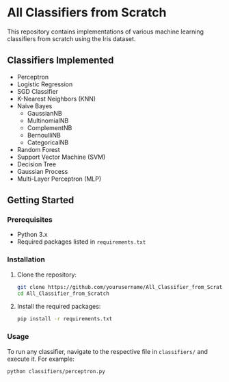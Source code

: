 # All Classifiers from Scratch

This repository contains implementations of various machine learning classifiers from scratch using the Iris dataset.

## Classifiers Implemented
- Perceptron
- Logistic Regression
- SGD Classifier
- K-Nearest Neighbors (KNN)
- Naive Bayes
  - GaussianNB
  - MultinomialNB
  - ComplementNB
  - BernoulliNB
  - CategoricalNB
- Random Forest
- Support Vector Machine (SVM)
- Decision Tree
- Gaussian Process
- Multi-Layer Perceptron (MLP)

## Getting Started

### Prerequisites
- Python 3.x
- Required packages listed in `requirements.txt`

### Installation
1. Clone the repository:
    ```bash
    git clone https://github.com/yourusername/All_Classifier_from_Scratch.git
    cd All_Classifier_from_Scratch
    ```

2. Install the required packages:
    ```bash
    pip install -r requirements.txt
    ```

### Usage
To run any classifier, navigate to the respective file in `classifiers/` and execute it. For example:
```bash
python classifiers/perceptron.py
```

